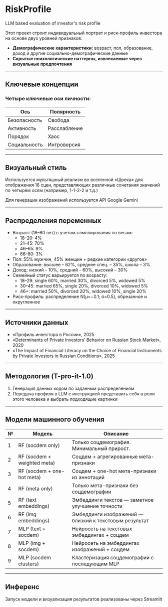 # RiskProfile
LLM based evaluation of investor's risk profile

Этот проект строит индивидуальный портрет и риск-профиль инвестора на основе двух уровней признаков:

- **Демографические характеристики:** возраст, пол, образование, доход и другие социально-демографические данные
- **Скрытые психологические паттерны, извлекаемые через визуальные предпочтения**

---

## Ключевые концепции

### Четыре ключевые оси личности:

| Ось           | Полярность         |
|---------------|--------------------|
| Безопасность  | Свобода            |
| Активность    | Расслабление       |
| Порядок       | Хаос               |
| Социальность  | Интроверсия        |

---

## Визуальный стиль

Используется мультяшный реализм во вселенной «Шрека» для отображения 16 сцен, представляющих различные сочетания значений по четырём осям (например, 1-1-2-2 и т.д.)

Для генерации изображений используется API Google Gemini

---

## Распределения переменных

- Возраст (18–80 лет) с учетом сэмплирования по весам:
  - 18–20: 4%
  - 21–45: 70%
  - 46–65: 9%
  - 66–80: 3%
- Пол: 55% мужчин, 45% женщин + редкие категории «другое»
- Образование: высшее – 62%, среднее спец. – 35%, школа – 3%
- Доход: низкий – 10%, средний – 60%, высокий – 30%
- Семейный статус варьируется по возрасту:
  - 18–29: single 60%, married 30%, divorced 5%, widowed 5%
  - 30–45: married 65%, single 20%, divorced 10%, widowed 5%
  - 46+: married 50%, divorced 20%, widowed 10%, single 20%
- Риск-профиль: распределение N(μ=−0.1; σ=0.5), обрезанное и округленное

---

## Источники данных

- «Профиль инвестора в России», 2025
- «Determinants of Private Investors’ Behavior on Russian Stock Market», 2020
- «The Impact of Financial Literacy on the Choice of Financial Instruments by Private Investors in Russian Conditions», 2025

---

## Методология (T-pro-it-1.0)

1. Генерация данных кодом по заданным распределениям
2. Передача профиля в LLM с инструкцией представить себя в роли этого человека и выбрать подходящие картинки

---

## Модели машинного обучения

| № | Модель                    | Описание                                      |
|---|---------------------------|-----------------------------------------------|
| 1 | RF (socdem only)          | Только соцдемография. Минимальный прирост.    |
| 2 | RF (socdem + weighted meta) | Соцдем + агрегированные мета-признаки         |
| 3 | RF (socdem + one-hot meta)  | Соцдем + one-hot мета-признаки из аннотаций   |
| 4 | RF (meta only)             | Только мета-признаки без соцдемографии         |
| 5 | RF (text embeddings)       | Эмбеддинги текстов — заметное улучшение точности |
| 6 | RF (img embeddings)        | Эмбеддинги изображений — близкий к текстовым результат |
| 7 | MLP (text + socdem)        | Нейросеть на текстовых эмбеддингах + соцдем   |
| 8 | MLP (img + socdem)         | Нейросеть на эмбеддингах изображений + соцдем |
| 9 | MLP (socdem clusters)      | Кластеризация соцдемографии с последующим MLP |

---

## Инференс

Запуск модели и визуализация результатов реализованы через Streamlit
